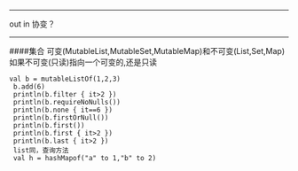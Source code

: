 ------------
out in 协变？

----------

####集合
可变(MutableList,MutableSet,MutableMap)和不可变(List,Set,Map)
如果不可变(只读)指向一个可变的,还是只读
```
val b = mutableListOf(1,2,3)
 b.add(6)
 println(b.filter { it>2 })
 println(b.requireNoNulls())
 println(b.none { it==6 })
 println(b.firstOrNull())
 println(b.first())
 println(b.first { it>2 })
 println(b.last { it>2 })
 list同，查询方法
 val h = hashMapof("a" to 1,"b" to 2)
```
